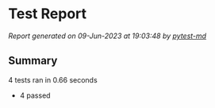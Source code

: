 # Test Report

*Report generated on 09-Jun-2023 at 19:03:48 by [pytest-md]*

[pytest-md]: https://github.com/hackebrot/pytest-md

## Summary

4 tests ran in 0.66 seconds

- 4 passed
